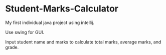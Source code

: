 # Student-Marks-Calculator

My first individual java project using intellij.

Use swing for GUI.

Input student name and marks to calculate total marks, average marks, and grade.
